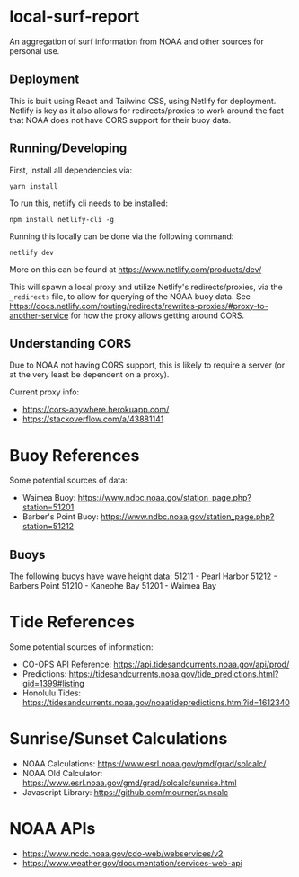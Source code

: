 # local-surf-report
An aggregation of surf information from NOAA and other sources for personal use.

## Deployment
This is built using React and Tailwind CSS, using Netlify for deployment. Netlify is key as it also allows for redirects/proxies to work around the fact that NOAA does not have CORS support for their buoy data.

## Running/Developing
First, install all dependencies via:

`yarn install`

To run this, netlify cli needs to be installed:

`npm install netlify-cli -g`

Running this locally can be done via the following command:

`netlify dev`

More on this can be found at https://www.netlify.com/products/dev/

This will spawn a local proxy and utilize Netlify's redirects/proxies, via the `_redirects` file, to allow for querying of the NOAA buoy data. See https://docs.netlify.com/routing/redirects/rewrites-proxies/#proxy-to-another-service for how the proxy allows getting around CORS.

## Understanding CORS
Due to NOAA not having CORS support, this is likely to require a server (or at the very least be dependent on a proxy).

Current proxy info:
- https://cors-anywhere.herokuapp.com/
- https://stackoverflow.com/a/43881141

# Buoy References
Some potential sources of data:
- Waimea Buoy: https://www.ndbc.noaa.gov/station_page.php?station=51201
- Barber's Point Buoy: https://www.ndbc.noaa.gov/station_page.php?station=51212

## Buoys
The following buoys have wave height data:
51211 - Pearl Harbor
51212 - Barbers Point
51210 - Kaneohe Bay
51201 - Waimea Bay

# Tide References
Some potential sources of information:
- CO-OPS API Reference: https://api.tidesandcurrents.noaa.gov/api/prod/
- Predictions: https://tidesandcurrents.noaa.gov/tide_predictions.html?gid=1399#listing
- Honolulu Tides: https://tidesandcurrents.noaa.gov/noaatidepredictions.html?id=1612340

# Sunrise/Sunset Calculations
- NOAA Calculations: https://www.esrl.noaa.gov/gmd/grad/solcalc/
- NOAA Old Calculator: https://www.esrl.noaa.gov/gmd/grad/solcalc/sunrise.html 
- Javascript Library: https://github.com/mourner/suncalc

# NOAA APIs
- https://www.ncdc.noaa.gov/cdo-web/webservices/v2
- https://www.weather.gov/documentation/services-web-api